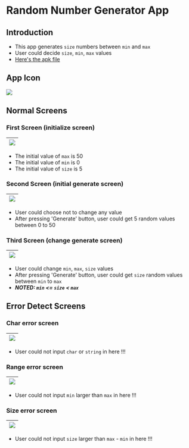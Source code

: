 # Random Number Generator App
## Introduction
- This app generates `size` numbers between `min` and `max`
- User could decide `size`, `min`, `max` values
- [Here's the apk file](https://github.com/whiteSHADOW1234/RandomNumberGeneratorApp/blob/main/app-release.apk)

## App Icon
![](https://i.imgur.com/ODVFygk.png)


## Normal Screens

### First Screen (initialize screen)

| ![](https://i.imgur.com/zH0Pv2s.png)|
| ----------------------------------- |

- The initial value of `max` is 50
- The initial value of `min` is 0
- The initial value of `size` is 5



### Second Screen (initial generate screen)

| ![](https://i.imgur.com/BXJXGeh.png)         |
| -------------------------------------------- |

- User could choose not to change any value
- After pressing 'Generate' button, user could get 5 random values between 0 to 50

### Third Screen (change generate screen)

| ![](https://i.imgur.com/zpMdb5b.png)        |
| ------------------------------------------- |

- User could change `min`, `max`, `size` values
- After pressing 'Generate' button, user could get `size` random values between `min` to `max` 
- ***NOTED: `min` <= `size` < `max`***

## Error Detect Screens



### Char error screen

| ![](https://i.imgur.com/4G25R1N.png)        |
| ------------------------------------------- |

- User could not input `char` or `string` in here !!!

### Range error screen

| ![](https://i.imgur.com/mahHnZO.png)        |
| ------------------------------------------- |

- User could not input `min` larger than `max` in here !!!


### Size error screen

| ![](https://i.imgur.com/ymxSngc.png)        |
| ------------------------------------------- |

- User could not input `size` larger than `max` - `min` in here !!!

